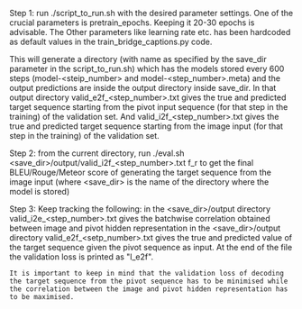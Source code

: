 Step 1: run ./script_to_run.sh with the desired parameter settings. One of the crucial parameters is pretrain_epochs. Keeping it 20-30 epochs is advisable. The Other parameters like learning rate etc. has been hardcoded as default values in the train_bridge_captions.py code.  

This will generate a directory (with name as specified by the save_dir parameter in the script_to_run.sh) which has the models stored every 600 steps (model-<steip_number> and model-<step_number>.meta) and the output predictions are inside the output directory inside save_dir. In that output directory valid_e2f_<step_number>.txt gives the true and predicted target sequence starting from the pivot input sequence (for that step in the training) of the validation set. And valid_i2f_<step_number>.txt gives the true and predicted target sequence starting from the image input (for that step in the training) of the validation set.

Step 2: from the current directory, run ./eval.sh <save_dir>/output/valid_i2f_<step_number>.txt f_r to get the final BLEU/Rouge/Meteor score of generating the target sequence from the image input (where <save_dir> is the name of the directory where the model is stored)

Step 3: Keep tracking the following:
	in the <save_dir>/output directory valid_i2e_<step_number>.txt gives the batchwise correlation obtained between image and pivot hidden representation
	in the <save_dir>/output directory valid_e2f_<setp_number>.txt gives the true and predicted value of the target	sequence given the pivot sequence as input. At the end of the file the validation loss is printed as "l_e2f".

	It is important to keep in mind that the validation loss of decoding the target sequence from the pivot sequence has to be minimised while the correlation between the image and pivot hidden representation has to be maximised.

